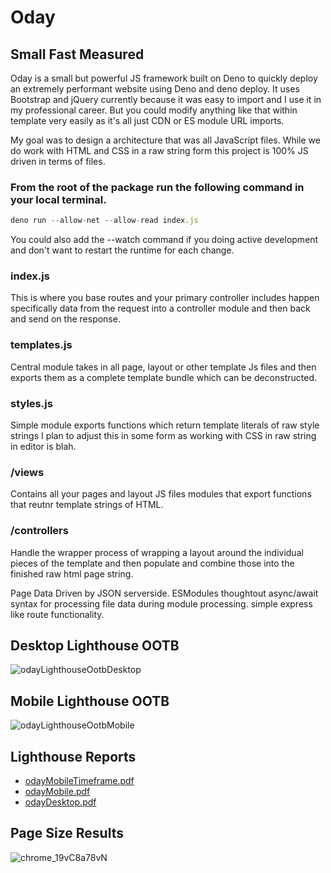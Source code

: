 # Oday

## Small Fast Measured

Oday is a small but powerful JS framework built on Deno to quickly deploy an
extremely performant website using Deno and deno deploy. It uses Bootstrap and
jQuery currently because it was easy to import and I use it in my professional
career. But you could modify anything like that within template very easily as
it's all just CDN or ES module URL imports.

My goal was to design a architecture that was all JavaScript files. While we do
work with HTML and CSS in a raw string form this project is 100% JS driven in
terms of files.

### From the root of the package run the following command in your local terminal.

```JavaScript
deno run --allow-net --allow-read index.js
```

You could also add the --watch command if you doing active development and don't
want to restart the runtime for each change.

### index.js

This is where you base routes and your primary controller includes happen
specifically data from the request into a controller module and then back and
send on the response.

### templates.js

Central module takes in all page, layout or other template Js files and then
exports them as a complete template bundle which can be deconstructed.

### styles.js

Simple module exports functions which return template literals of raw style
strings I plan to adjust this in some form as working with CSS in raw string in
editor is blah.

### /views

Contains all your pages and layout JS files modules that export functions that
reutnr template strings of HTML.

### /controllers

Handle the wrapper process of wrapping a layout around the individual pieces of
the template and then populate and combine those into the finished raw html page
string.

Page Data Driven by JSON serverside. ESModules thoughtout async/await syntax for
processing file data during module processing. simple express like route
functionality.

## Desktop Lighthouse OOTB

![odayLighthouseOotbDesktop](https://user-images.githubusercontent.com/23381860/173934171-1b4990c8-63d3-486b-96c2-1b129a68d6c3.png)

## Mobile Lighthouse OOTB

![odayLighthouseOotbMobile](https://user-images.githubusercontent.com/23381860/173934172-7aca42c4-fff6-40f7-8875-1767a23ec3d4.png)

## Lighthouse Reports

- [odayMobileTimeframe.pdf](https://github.com/RedVanJosh/Oday/files/8922298/odayMobileTimeframe.pdf)
- [odayMobile.pdf](https://github.com/RedVanJosh/Oday/files/8922301/odayMobile.pdf)
- [odayDesktop.pdf](https://github.com/RedVanJosh/Oday/files/8922302/odayDesktop.pdf)

## Page Size Results

![chrome_19vC8a78vN](https://user-images.githubusercontent.com/23381860/174160817-79f58ae6-bc71-4448-8ac7-b8ef9b8924a5.png)
